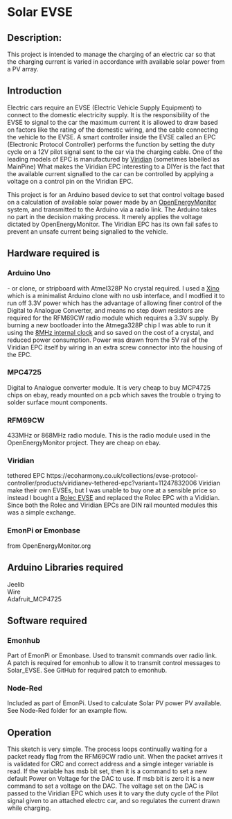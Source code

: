   <h1>Solar EVSE</h1> 
   <h2>Description:</h2>
 This project is intended to manage the charging of an electric car so that the charging current is varied in accordance with available
solar power from a PV array.

<h2>Introduction</h2>
Electric cars require an EVSE (Electric Vehicle Supply Equipment) to connect to the domestic electricity supply.  It is the responsibility
 of the EVSE to signal to the car the maximum current it is allowed to draw based on factors like the rating of the domestic wiring, and the cable 
connecting the vehicle to the EVSE.  A smart controller inside the EVSE called an EPC (Electronic Protocol Controller) performs the function by setting the duty cycle on a 12V 
pilot signal sent to the car via the charging cable.  One of the leading models of EPC is manufactured by <a href="https://ecoharmony.co.uk/collections/evse-protocol-controller/products/viridianev-tethered-epc?variant=11247832006">Viridian</a> (sometimes labelled as MainPine)
 What makes the Viridian EPC interesting to a DIYer is the fact that the available current signalled to the car can be controlled by applying a voltage on a control pin
 on the Viridian EPC.

This project is for an Arduino based device to set that control voltage based on a calculation of available solar power made by an <a href="https://openenergymonitor.org/emon/">OpenEnergyMonitor</a> system, and transmitted
 to the Arduino via a radio link.  The Arduino takes no part in the decision making process. It merely applies the voltage dictated by OpenEnergyMonitor.  The Viridian
 EPC has its own fail safes to prevent an unsafe current being signalled to the vehicle.

 
   <h2>Hardware required is</h2>
   	<h3>Arduino Uno</h3> - or clone, or stripboard with Atmel328P  No crystal required.  I used a <a href="https://nathan.chantrell.net/20110910/xino-basic-arduino-clone/">Xino</a> which is a minimalist Arduino clone with no usb interface, and I 
modfied it to run off 3.3V power which has the advantage of allowing finer control of the Digital to Analogue Converter, and means no step down resistors are required
  for the RFM69CW radio module which requires a 3.3V supply.  By burning a new bootloader into the Atmega328P chip I was able to run it using the <a href="https://www.arduino.cc/en/Tutorial/ArduinoToBreadboard">8MHz internal clock</a> and so saved on the cost of a crystal, and reduced power consumption. Power was drawn from 
the 5V rail of the Viridian EPC itself by wiring in an extra screw connector into the housing of the EPC.
	<h3>MPC4725</h3> Digital to Analogue converter module. It is very cheap to buy MCP4725 chips on ebay, ready mounted on a pcb which saves the trouble o trying to solder
surface mount components.
	<h3>RFM69CW</h3> 433MHz or 868MHz radio module. This is the radio module used in the OpenEnergyMonitor project. They are cheap on ebay.
	<h3>Viridian</h3> tethered EPC  https://ecoharmony.co.uk/collections/evse-protocol-controller/products/viridianev-tethered-epc?variant=11247832006
                Viridian make their own EVSEs, but I was unable to buy one at a sensible price so instead I bought a <a href="http://www.rolecserv.com/ev-charging/product/EV-Charging-Points-For-The-Home">Rolec EVSE</a> and replaced the Rolec EPC with a Vididian.
Since both the Rolec and Viridian EPCs are DIN rail mounted modules this was a simple exchange.
	<h3>EmonPi or Emonbase</h3> from OpenEnergyMonitor.org
  
   <h2>Arduino Libraries required</h2>
  	Jeelib<br>
  	Wire<br>
        Adafruit_MCP4725<br>
  
   <h2>Software required</h2>
        <h3>Emonhub</h3>    Part of EmonPi or Emonbase. Used to transmit commands over radio link.<br>
                    A patch is required for emonhub to allow it to transmit control messages to Solar_EVSE. See GitHub for required patch to emonhub.
        <h3>Node-Red</h3>   Included as part of EmonPi.  Used to calculate Solar PV power PV available.
                    See Node-Red folder for an example flow.
  
   <h2>Operation</h2>
   This sketch is very simple. The process loops continually waiting for a packet ready flag
   from the RFM69CW radio unit.  When the packet arrives it is validated for CRC and correct address and a simgle integer
   variable is read.  If the variable has msb bit set, then it is a command to set a new default Power on Voltage for the DAC
   to use. If msb bit is zero it is a new command to set a voltage on the DAC.
   The voltage set on the DAC is passed to the Viridian EPC which uses it to vary the duty cycle
   of the Pilot signal given to an attached electrc
   car, and so regulates the current drawn while charging.
  
